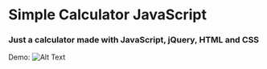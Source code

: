 # Simple Calculator JavaScript

### Just a calculator made with JavaScript, jQuery, HTML and CSS

Demo:
![Alt Text]()
